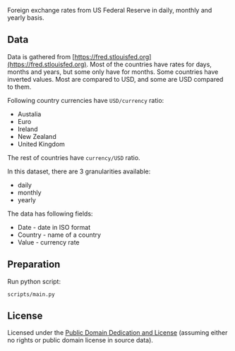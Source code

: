 Foreign exchange rates from US Federal Reserve in daily, monthly and yearly basis.

## Data

Data is gathered from [https://fred.stlouisfed.org](https://fred.stlouisfed.org).
Most of the countries have rates for days, months and years, but some only have for months. 
Some countries have inverted values. Most are compared to USD, and some are USD compared to them.

Following country currencies have `USD/currency` ratio:

* Austalia
* Euro
* Ireland
* New Zealand
* United Kingdom

The rest of countries have `currency/USD` ratio.

In this dataset, there are 3 granularities available:

* daily
* monthly
* yearly

The data has following fields:

* Date - date in ISO format
* Country - name of a country
* Value - currency rate

## Preparation

Run python script:
```
scripts/main.py
```

## License

Licensed under the [Public Domain Dedication and License][pddl] (assuming
either no rights or public domain license in source data).

[pddl]: http://opendatacommons.org/licenses/pddl/1.0/